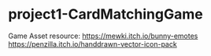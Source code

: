 # project1-CardMatchingGame

Game Asset resource: 
https://mewki.itch.io/bunny-emotes
https://penzilla.itch.io/handdrawn-vector-icon-pack
